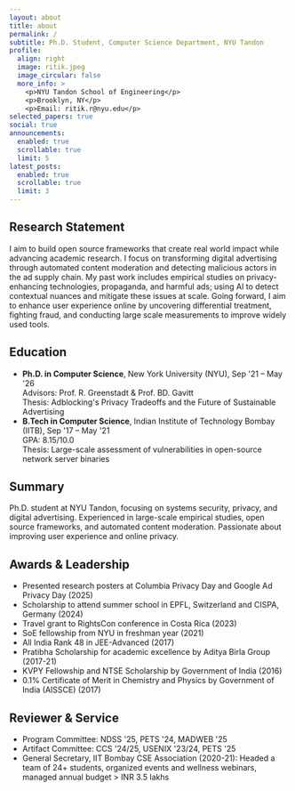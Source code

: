 ```yaml
---
layout: about
title: about
permalink: /
subtitle: Ph.D. Student, Computer Science Department, NYU Tandon
profile:
  align: right
  image: ritik.jpeg
  image_circular: false
  more_info: >
    <p>NYU Tandon School of Engineering</p>
    <p>Brooklyn, NY</p>
    <p>Email: ritik.r@nyu.edu</p>
selected_papers: true
social: true
announcements:
  enabled: true
  scrollable: true
  limit: 5
latest_posts:
  enabled: true
  scrollable: true
  limit: 3
---
```


## Research Statement
I aim to build open source frameworks that create real world impact while advancing academic research. I focus on transforming digital advertising through automated content moderation and detecting malicious actors in the ad supply chain. My past work includes empirical studies on privacy-enhancing technologies, propaganda, and harmful ads; using AI to detect contextual nuances and mitigate these issues at scale. Going forward, I aim to enhance user experience online by uncovering differential treatment, fighting fraud, and conducting large scale measurements to improve widely used tools.

## Education
- **Ph.D. in Computer Science**, New York University (NYU), Sep '21 – May '26  
  Advisors: Prof. R. Greenstadt & Prof. BD. Gavitt  
  Thesis: Adblocking's Privacy Tradeoffs and the Future of Sustainable Advertising
- **B.Tech in Computer Science**, Indian Institute of Technology Bombay (IITB), Sep '17 – May '21  
  GPA: 8.15/10.0  
  Thesis: Large-scale assessment of vulnerabilities in open-source network server binaries

## Summary
Ph.D. student at NYU Tandon, focusing on systems security, privacy, and digital advertising. Experienced in large-scale empirical studies, open source frameworks, and automated content moderation. Passionate about improving user experience and online privacy.

## Awards & Leadership
- Presented research posters at Columbia Privacy Day and Google Ad Privacy Day (2025)
- Scholarship to attend summer school in EPFL, Switzerland and CISPA, Germany (2024)
- Travel grant to RightsCon conference in Costa Rica (2023)
- SoE fellowship from NYU in freshman year (2021)
- All India Rank 48 in JEE-Advanced (2017)
- Pratibha Scholarship for academic excellence by Aditya Birla Group (2017-21)
- KVPY Fellowship and NTSE Scholarship by Government of India (2016)
- 0.1% Certificate of Merit in Chemistry and Physics by Government of India (AISSCE) (2017)

## Reviewer & Service
- Program Committee: NDSS '25, PETS '24, MADWEB '25
- Artifact Committee: CCS '24/25, USENIX '23/24, PETS '25
- General Secretary, IIT Bombay CSE Association (2020-21): Headed a team of 24+ students, organized events and wellness webinars, managed annual budget > INR 3.5 lakhs
